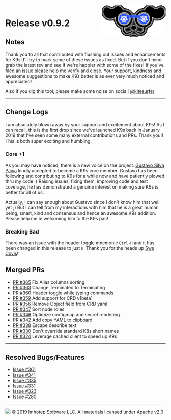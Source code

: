 <img src="https://raw.githubusercontent.com/derailed/k9s/master/assets/k9s_small.png" align="right" width="200" height="auto"/>

# Release v0.9.2

## Notes

Thank you to all that contributed with flushing out issues and enhancements for K9s! I'll try to mark some of these issues as fixed. But if you don't mind grab the latest rev and see if we're happier with some of the fixes! If you've filed an issue please help me verify and close. Your support, kindness and awesome suggestions to make K9s better is as ever very much noticed and appreciated!

Also if you dig this tool, please make some noise on social! [@kitesurfer](https://twitter.com/kitesurfer)

---

## Change Logs

I am absolutely blown away by your support and excitement about K9s! As I can recall, this is the first drop since we've launched K9s
back in January 2019 that I've seen some many external contributions and PRs. Thank you!! This is both super exciting and humbling.

### Core +1

As you may have noticed, there is a new voice on the project. [Gustavo Silva Paiva](https://github.com/paivagustavo) kindly accepted to become a K9s core member. Gustavo has been following and contributing to K9s for a while now and have patiently plowed thru my code ;( Raising issues, fixing them, improving code and test coverage, he has demonstrated a genuine interest on making sure K9s is better for all of us.

Actually, I can say enough about Gustavo since I don't know him that well yet ;) But I can tell from my interactions with him that he is a great human being, smart, kind and consensus and hence an awesome K9s addition. Please help me in welcoming him to the K9s pac!

### Breaking Bad

There was an issue with the header toggle mnemonic `Ctrl-H` and it has been changed in this release to just `h`. Thank you for the heads up [Swe Covis](https://github.com/swe-covis)!!

## Merged PRs

* [PR #365](https://github.com/kswapd/k13s/pull/365) Fix Alias columns sorting.
* [PR #363](https://github.com/kswapd/k13s/issues/363) Change Terminated to Terminating
* [PR #360](https://github.com/kswapd/k13s/pull/360) Header toggle while typing commands
* [PR #359](https://github.com/kswapd/k13s/pull/359) Add support for CRD v1beta1
* [PR #356](https://github.com/kswapd/k13s/pull/356) Remove Object field from CRD yaml
* [PR #347](https://github.com/kswapd/k13s/pull/347) Sort node roles
* [PR #346](https://github.com/kswapd/k13s/pull/346) Optimize configmap and secret rendering
* [PR #342](https://github.com/kswapd/k13s/pull/342) Add copy YAML to clipboard
* [PR #338](https://github.com/kswapd/k13s/pull/338) Escape describe text
* [PR #330](https://github.com/kswapd/k13s/pull/330) Don't override standard K8s short names
* [PR #324](https://github.com/kswapd/k13s/pull/324) Leverage cached client to speed up K9s

---

## Resolved Bugs/Features

* [Issue #361](https://github.com/kswapd/k13s/issues/361)
* [Issue #341](https://github.com/kswapd/k13s/issues/341)
* [Issue #335](https://github.com/kswapd/k13s/issues/335)
* [Issue #331](https://github.com/kswapd/k13s/issues/331)
* [Issue #323](https://github.com/kswapd/k13s/issues/323)
* [Issue #280](https://github.com/kswapd/k13s/issues/280)

---

<img src="https://raw.githubusercontent.com/derailed/k9s/master/assets/imhotep_logo.png" width="32" height="auto"/> © 2019 Imhotep Software LLC. All materials licensed under [Apache v2.0](http://www.apache.org/licenses/LICENSE-2.0)
